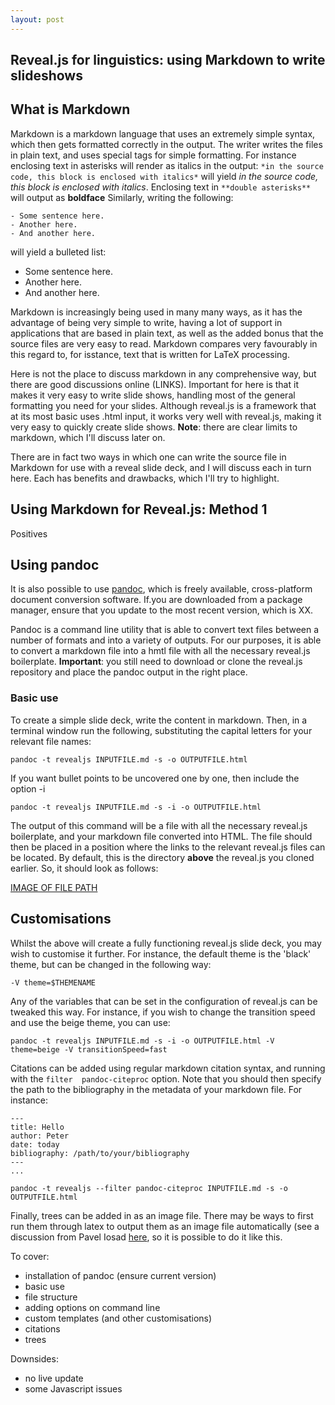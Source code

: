 ```yaml
---
layout: post
---
```


## Reveal.js for linguistics: using Markdown to write slideshows

## What is Markdown

Markdown is a markdown language that uses an extremely simple syntax, which then gets formatted correctly in the output. 
The writer writes the files in plain text, and uses special tags for simple formatting.
For instance enclosing text in asterisks will render as italics in the output: `*in the source code, this block is enclosed with italics*` will yield *in the source code, this block is enclosed with italics*.
Enclosing text in `**double asterisks**` will output as **boldface**
Similarly, writing the following:

```
- Some sentence here.
- Another here.
- And another here.
```

will yield a bulleted list:

- Some sentence here.
- Another here.
- And another here.

Markdown is increasingly being used in many many ways, as it has the advantage of being very simple to write, having a lot of support in applications that are based in plain text, as well as the added bonus that the source files are very easy to read.
Markdown compares very favourably in this regard to, for isstance, text that is written for LaTeX processing.

Here is not the place to discuss markdown in any comprehensive way, but there are good discussions online (LINKS).
Important for here is that it makes it very easy to write slide shows, handling most of the general formatting you need for your slides.
Although reveal.js is a framework that at its most basic uses .html input, it works very well with reveal.js, making it very easy to quickly create slide shows.
**Note**: there are clear limits to markdown, which I'll discuss later on.

There are in fact two ways in which one can write the source file in Markdown for use with a reveal slide deck, and I will discuss each in turn here.
Each has benefits and drawbacks, which I'll try to highlight.

## Using Markdown for Reveal.js: Method 1

Positives

## Using pandoc

It is also possible to use [pandoc](Https://pandoc.org),  which is freely available, cross-platform document conversion software.
If.you are downloaded from a package manager, ensure that you update to the most recent version, which is XX. 

Pandoc is a command line utility that is able to convert text files between a number of formats and into a variety of outputs. 
For our purposes, it is able to convert a markdown file into a hmtl file with all the necessary reveal.js boilerplate.
**Important**: you still need to download or clone the reveal.js repository and place the pandoc output in the right place.

### Basic use

To create a simple slide deck, write the content in markdown.
Then, in a terminal window run the following, substituting the capital letters for your relevant file names:

```
pandoc -t revealjs INPUTFILE.md -s -o OUTPUTFILE.html
```

If you want bullet points to be uncovered one by one, then include the option -i

```
pandoc -t revealjs INPUTFILE.md -s -i -o OUTPUTFILE.html
```

The output of this command will be a file with all the necessary reveal.js boilerplate, and your markdown file converted into HTML.
The file should then be placed in a position where the links to the relevant reveal.js files can be located.
By default, this is the directory **above** the reveal.js you cloned earlier.
So, it should look as follows:

[IMAGE OF FILE PATH](img)

## Customisations

Whilst the above will create a fully functioning reveal.js slide deck, you may wish to customise it further.
For instance, the default theme is the 'black' theme, but can be changed in the following way:

```
-V theme=$THEMENAME
```

Any of the variables that can be set in the configuration of reveal.js can be tweaked this way. 
For instance, if you wish to change the transition speed and use the beige theme, you can use:

```
pandoc -t revealjs INPUTFILE.md -s -i -o OUTPUTFILE.html -V theme=beige -V transitionSpeed=fast
```

Citations can be added using regular markdown citation syntax, and running with the `filter  pandoc-citeproc` option.
Note that you should then specify the path to the bibliography in the metadata of your markdown file.
For instance:

```
---
title: Hello
author: Peter
date: today
bibliography: /path/to/your/bibliography
---
...
```

```
pandoc -t revealjs --filter pandoc-citeproc INPUTFILE.md -s -o OUTPUTFILE.html
```

Finally, trees can be added in as an image file.
There may be ways to first run them through latex to output them as an image file automatically (see a discussion from Pavel Iosad [here](https://www.anghyflawn.net/blog/2014/teaching-slides-with-pandoc-and-reveal-js/), so it is possible to do it like this.


To cover:
- installation of pandoc (ensure current version)
- basic use
- file structure
- adding options on command line
- custom templates (and other customisations)
- citations
- trees

Downsides:
- no live update
- some Javascript issues